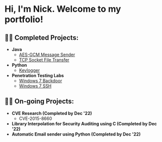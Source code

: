 <h1>Hi, I'm Nick. Welcome to my portfolio!</h1>

<h2>👨‍💻 Completed Projects:</h2>

- <b>Java</b>
  - [AES-GCM Message Sender](https://github.com/nhamle2/AES-GCM-Message-Sender)
  - [TCP Socket File Transfer](https://github.com/nhamle2/TCP-Socket-File-Transfer)
- <b>Python</b>
  - [Keylogger](https://github.com/nhamle2/Keylogger)
- <b>Penetration Testing Labs</b>
  - [Windows 7 Backdoor](https://github.com/nhamle2/Windows-7-Backdoor)
  - [Windows 7 SSH](https://github.com/nhamle2/Windows-7-SSH)

<h2>👨‍💻 On-going Projects:</h2>

- <b>CVE Research (Completed by Dec '22)</b>
  - CVE-2015-8660
- <b>Library Interpolation for Security Auditing using C (Completed by Dec '22)</b>
- <b>Automatic Email sender using Python (Completed by Dec '22)</b>

